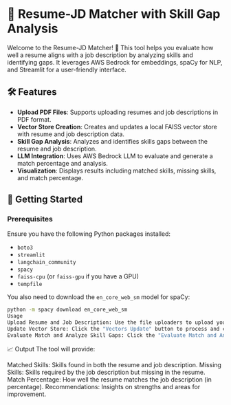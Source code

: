 # 📄 Resume-JD Matcher with Skill Gap Analysis

Welcome to the Resume-JD Matcher! 🎉 This tool helps you evaluate how well a resume aligns with a job description by analyzing skills and identifying gaps. It leverages AWS Bedrock for embeddings, spaCy for NLP, and Streamlit for a user-friendly interface.

## 🛠️ Features

- **Upload PDF Files**: Supports uploading resumes and job descriptions in PDF format.
- **Vector Store Creation**: Creates and updates a local FAISS vector store with resume and job description data.
- **Skill Gap Analysis**: Analyzes and identifies skills gaps between the resume and job description.
- **LLM Integration**: Uses AWS Bedrock LLM to evaluate and generate a match percentage and analysis.
- **Visualization**: Displays results including matched skills, missing skills, and match percentage.

## 🚀 Getting Started

### Prerequisites

Ensure you have the following Python packages installed:

- `boto3`
- `streamlit`
- `langchain_community`
- `spacy`
- `faiss-cpu` (or `faiss-gpu` if you have a GPU)
- `tempfile`

You also need to download the `en_core_web_sm` model for spaCy:

```bash
python -m spacy download en_core_web_sm
Usage
Upload Resume and Job Description: Use the file uploaders to upload your PDF files.
Update Vector Store: Click the "Vectors Update" button to process and create/update the vector store.
Evaluate Match and Analyze Skill Gaps: Click the "Evaluate Match and Analyze Skill Gaps" button to get a detailed skill gap analysis and match percentage.
```
📈 Output
The tool will provide:

Matched Skills: Skills found in both the resume and job description.
Missing Skills: Skills required by the job description but missing in the resume.
Match Percentage: How well the resume matches the job description (in percentage).
Recommendations: Insights on strengths and areas for improvement.

